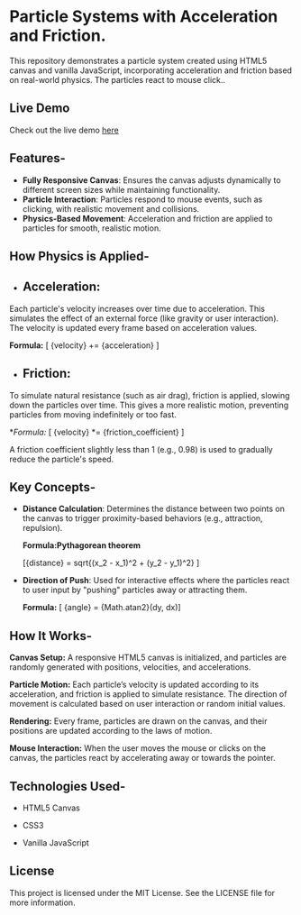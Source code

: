 # Particle Systems with Acceleration and Friction.

This repository demonstrates a particle system created using HTML5 canvas and vanilla JavaScript, incorporating acceleration and friction based on real-world physics. The particles react to mouse click..

## Live Demo

Check out the live demo [here](https://algomystique.github.io/ParticleSystems-Physics)

## Features-

- **Fully Responsive Canvas**: Ensures the canvas adjusts dynamically to different screen sizes while maintaining functionality.
- **Particle Interaction**: Particles respond to mouse events, such as clicking, with realistic movement and collisions.
- **Physics-Based Movement**: Acceleration and friction are applied to particles for smooth, realistic motion.

## How Physics is Applied-

- ## Acceleration:

Each particle's velocity increases over time due to acceleration. This simulates the effect of an external force (like gravity or user interaction). The velocity is updated every frame based on acceleration values.

**Formula:**
[ {velocity} += {acceleration} ]

- ## Friction:
To simulate natural resistance (such as air drag), friction is applied, slowing down the particles over time. This gives a more realistic motion, preventing particles from moving indefinitely or too fast.

**Formula:*
[ {velocity} *= {friction_coefficient} ]

A friction coefficient slightly less than 1 (e.g., 0.98) is used to gradually reduce the particle's speed.

## Key Concepts-

- **Distance Calculation**: Determines the distance between two points on the canvas to trigger proximity-based behaviors (e.g., attraction, repulsion).
  
  **Formula:Pythagorean theorem**
  
  [{distance} = sqrt{(x_2 - x_1)^2 + (y_2 - y_1)^2} ]
  
- **Direction of Push**: Used for interactive effects where the particles react to user input by "pushing" particles away or attracting them.
  
  **Formula:**
  [ {angle} = {Math.atan2}(dy, dx)]

## How It Works-

**Canvas Setup:** A responsive HTML5 canvas is initialized, and particles are randomly generated with positions, velocities, and accelerations.

**Particle Motion:** Each particle’s velocity is updated according to its acceleration, and friction is applied to simulate resistance. The direction of movement is calculated based on user interaction or random initial values.

**Rendering:** Every frame, particles are drawn on the canvas, and their positions are updated according to the laws of motion.

**Mouse Interaction:** When the user moves the mouse or clicks on the canvas, the particles react by accelerating away or towards the pointer.

## Technologies Used-

- HTML5 Canvas

- CSS3

- Vanilla JavaScript

## License

This project is licensed under the MIT License. See the LICENSE file for more information.
